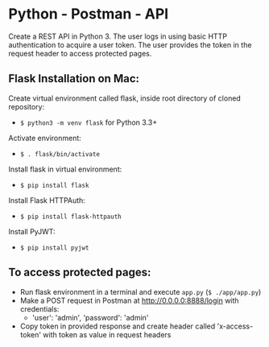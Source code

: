 # Python - Postman - API
Create a REST API in Python 3. The user logs in using basic HTTP authentication to acquire a user token. The user provides the token in the request header to access protected pages. 

## Flask Installation on Mac:
Create virtual environment called flask, inside root directory of cloned repository:
- `$ python3 -m venv flask` for Python 3.3+

Activate environment:
- `$ . flask/bin/activate`

Install flask in virtual environment:
- `$ pip install flask`

Install Flask HTTPAuth:
- `$ pip install flask-httpauth`

Install PyJWT:
- `$ pip install pyjwt`

## To access protected pages:
- Run flask environment in a terminal and execute `app.py` (`$ ./app/app.py`)
- Make a POST request in Postman at http://0.0.0.0:8888/login with credentials: 
  - 'user': 'admin', 'password': 'admin'
- Copy token in provided response and create header called 'x-access-token' with token as value in request headers
